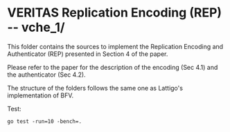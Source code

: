 # VERITAS Replication Encoding (REP) -- vche_1/

This folder contains the sources to implement the Replication Encoding and Authenticator (REP) presented in Section 4 of the paper.

Please refer to the paper for the description of the encoding (Sec 4.1) and the authenticator (Sec 4.2).  

The structure of the folders follows the same one as Lattigo's implementation of BFV. 


Test:

```
go test -run=10 -bench=.
```